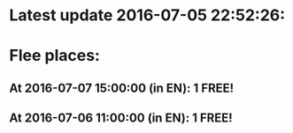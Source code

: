# Latest update 2016-07-05 22:52:26:
# Flee places:
## At 2016-07-07 15:00:00 (in EN): 1 FREE!
## At 2016-07-06 11:00:00 (in EN): 1 FREE!

